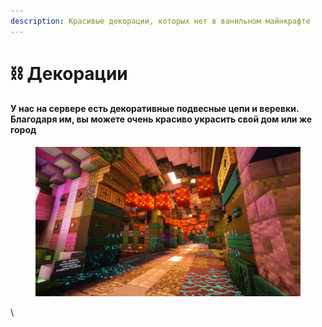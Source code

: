 ```yaml
---
description: Красивые декорации, которых нет в ванильном майнкрафте
---
```


# ⛓️ Декорации

#### У нас на сервере есть декоративные подвесные цепи и веревки. Благодаря им, вы можете очень **красиво украсить** свой дом или же город

<figure><img src="../../.gitbook/assets/2024-04-02_11.31.50 (1).webp" alt=""><figcaption></figcaption></figure>

\
